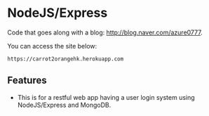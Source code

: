 NodeJS/Express
========

Code that goes along with a blog: http://blog.naver.com/azure0777.

You can access the site below:

    https://carrot2orangehk.herokuapp.com

Features
--------

- This is for a restful web app having a user login system using NodeJS/Express and MongoDB.

